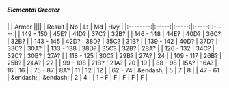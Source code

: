 ##### Elemental Greater

|      | Armor ||||
| Result | No | Lt | Md | Hvy |
|:--------:|:-----:|:-----:|:-----:|:-----:|
| 149 - 150 | 45E? | 41D? | 37C? | 32B? |
| 146 - 148 | 44E? | 40D? | 36C? | 32B? |
| 143 - 145 | 42D? | 38D? | 35C? | 31B? |
| 139 - 142 | 40D? | 37D? | 33C? | 30A? |
| 133 - 138 | 38D? | 35C? | 32B? | 28A? |
| 126 - 132 | 34C? | 32C? | 30B? | 27A? |
| 118 - 125 | 30C? | 29B? | 27A? | 24 |
| 109 - 117 | 26B? | 25B? | 24A? | 22 |
| 99 - 108 | 21B? | 21A? | 20 | 19 |
| 88 - 98 | 15A? | 16A? | 16 | 16 |
| 75 - 87 | 8A? | 11 | 12 | 12 |
| 62 - 74 | &endash;  | 5 | 7 | 8 |
| 47 - 61 | &endash;  | &endash;  | 2 | 4 |
| 1 - F | F | F | F | F |
